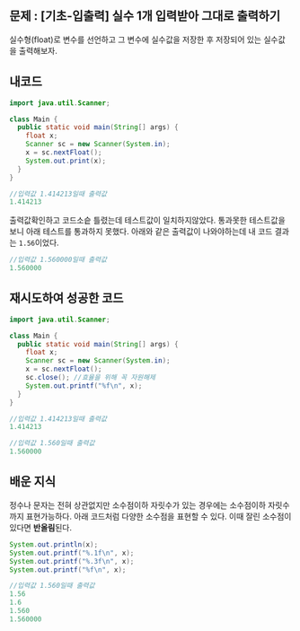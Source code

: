 ## 문제 : [기초-입출력] 실수 1개 입력받아 그대로 출력하기
실수형(float)로 변수를 선언하고 그 변수에 실수값을 저장한 후
저장되어 있는 실수값을 출력해보자.


## 내코드

```java
import java.util.Scanner;

class Main {
  public static void main(String[] args) {
    float x;
    Scanner sc = new Scanner(System.in);
    x = sc.nextFloat();
    System.out.print(x);
  }
}

//입력값 1.414213일때 출력값
1.414213
```

출력값확인하고 코드소슽 틀렸는데 테스트값이 일치하지않았다. 통과못한 테스트값을 보니 아래 테스트를 통과하지 못했다.
아래와 같은 출력값이 나와야하는데 내 코드 결과는 `1.56`이었다.

```java
//입력값 1.560000일때 출력값
1.560000
```


## 재시도하여 성공한 코드

```java
import java.util.Scanner;

class Main {
  public static void main(String[] args) {
    float x;
    Scanner sc = new Scanner(System.in);
    x = sc.nextFloat();
    sc.close(); //효율을 위해 꼭 자원해제
    System.out.printf("%f\n", x);
  }
}

//입력값 1.414213일때 출력값
1.414213

//입력값 1.560일때 출력값
1.560000
```


## 배운 지식
정수나 문자는 전혀 상관없지만 소수점이하 자릿수가 있는 경우에는 소수점이하 자릿수까지 표현가능하다.
아래 코드처럼 다양한 소수점을 표현할 수 있다.
이때 잘린 소수점이 있다면 **반올림**된다.

```java
System.out.println(x);
System.out.printf("%.1f\n", x);
System.out.printf("%.3f\n", x);
System.out.printf("%f\n", x);

//입력값 1.560일때 출력값
1.56
1.6
1.560
1.560000
```